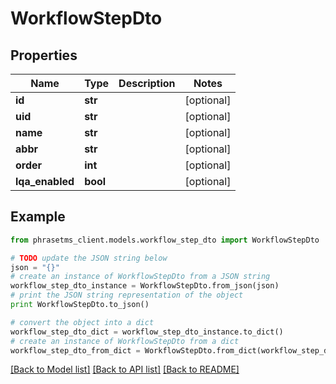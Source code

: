 # WorkflowStepDto

## Properties

| Name            | Type     | Description | Notes      |
| --------------- | -------- | ----------- | ---------- |
| **id**          | **str**  |             | [optional] |
| **uid**         | **str**  |             | [optional] |
| **name**        | **str**  |             | [optional] |
| **abbr**        | **str**  |             | [optional] |
| **order**       | **int**  |             | [optional] |
| **lqa_enabled** | **bool** |             | [optional] |

## Example

```python
from phrasetms_client.models.workflow_step_dto import WorkflowStepDto

# TODO update the JSON string below
json = "{}"
# create an instance of WorkflowStepDto from a JSON string
workflow_step_dto_instance = WorkflowStepDto.from_json(json)
# print the JSON string representation of the object
print WorkflowStepDto.to_json()

# convert the object into a dict
workflow_step_dto_dict = workflow_step_dto_instance.to_dict()
# create an instance of WorkflowStepDto from a dict
workflow_step_dto_from_dict = WorkflowStepDto.from_dict(workflow_step_dto_dict)
```

[[Back to Model list]](../README.md#documentation-for-models) [[Back to API list]](../README.md#documentation-for-api-endpoints) [[Back to README]](../README.md)
